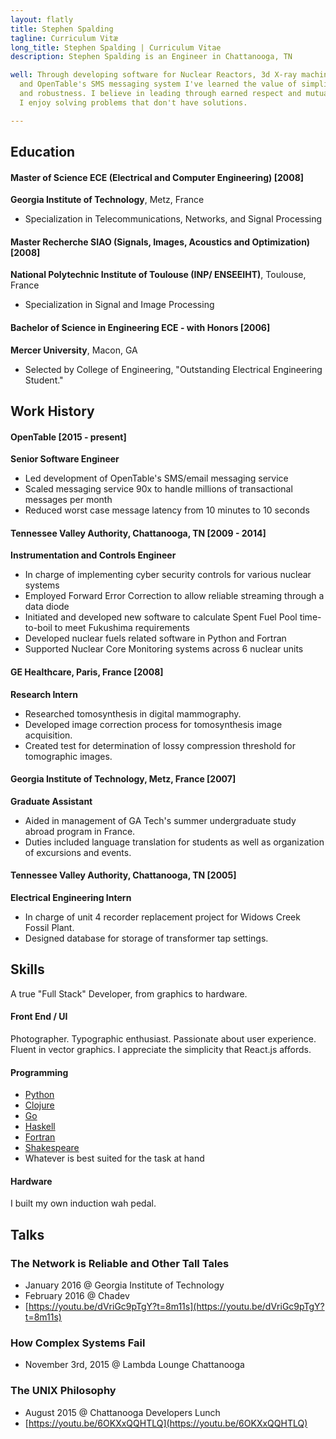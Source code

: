 ```yaml
---
layout: flatly
title: Stephen Spalding
tagline: Curriculum Vitæ
long_title: Stephen Spalding | Curriculum Vitae
description: Stephen Spalding is an Engineer in Chattanooga, TN

well: Through developing software for Nuclear Reactors, 3d X-ray machines,
  and OpenTable's SMS messaging system I've learned the value of simplicity
  and robustness. I believe in leading through earned respect and mutual trust.
  I enjoy solving problems that don't have solutions.

---
```


## Education ##

#### Master of Science ECE (Electrical and Computer Engineering) \[2008]

**Georgia Institute of Technology**, Metz, France

 - Specialization in Telecommunications, Networks, and Signal Processing

#### Master Recherche SIAO (Signals, Images, Acoustics and Optimization) \[2008]

**National Polytechnic Institute of Toulouse (INP/ ENSEEIHT)**, Toulouse, France

 - Specialization in Signal and Image Processing

#### Bachelor of Science in Engineering ECE - with Honors \[2006]

**Mercer University**, Macon, GA

 - Selected by College of Engineering, "Outstanding Electrical Engineering Student."


## Work History ##

#### OpenTable \[2015 - present] ####
**Senior Software Engineer**

 - Led development of OpenTable's SMS/email messaging service
 - Scaled messaging service 90x to handle millions of transactional messages per month
 - Reduced worst case message latency from 10 minutes to 10 seconds

#### Tennessee Valley Authority, Chattanooga, TN \[2009 - 2014]
**Instrumentation and Controls Engineer**

 - In charge of implementing cyber security controls for various nuclear systems
 - Employed Forward Error Correction to allow reliable streaming through a data diode
 - Initiated and developed new software to calculate Spent Fuel Pool time-to-boil to meet Fukushima requirements
 - Developed nuclear fuels related software in Python and Fortran
 - Supported Nuclear Core Monitoring systems across 6 nuclear units

#### GE Healthcare, Paris, France \[2008]
**Research Intern**

 - Researched tomosynthesis in digital mammography.
 - Developed image correction process for tomosynthesis image acquisition.
 - Created test for determination of lossy compression threshold for tomographic images.

#### Georgia Institute of Technology, Metz, France \[2007]
**Graduate Assistant**

 - Aided in management of GA Tech's summer undergraduate study abroad program in France.
 - Duties included language translation for students as well as organization of excursions and events.

#### Tennessee Valley Authority, Chattanooga, TN \[2005]
**Electrical Engineering Intern**

 - In charge of unit 4 recorder replacement project for Widows Creek Fossil Plant.
 - Designed database for storage of transformer tap settings.

## Skills ##
A true "Full Stack" Developer, from graphics to hardware.

#### Front End / UI
Photographer. Typographic enthusiast. Passionate about user experience.
Fluent in vector graphics.
I appreciate the simplicity that React.js affords.

#### Programming
 - [Python](https://github.com/fotoetienne/shootout/blob/master/2014-08-11/stephen/shootout.py)
 - [Clojure](https://github.com/fotoetienne/steadyhash/blob/master/src/steadyhash/maglev.cljc)
 - [Go](https://github.com/fotoetienne/humot)
 - [Haskell](https://github.com/fotoetienne/riskattack)
 - [Fortran](https://github.com/fotoetienne/shootout/blob/master/2015-12-01/stephen/wabbits/WABBITS.FOR)
 - [Shakespeare](https://github.com/fotoetienne/shootout/blob/master/2015-12-01/stephen/wabbits/tamingofthewabbit.spl)
 - Whatever is best suited for the task at hand

#### Hardware
I built my own induction wah pedal.

## Talks ##

### The Network is Reliable and Other Tall Tales ###
 - January 2016 @ Georgia Institute of Technology
 - February 2016 @ Chadev
 - [https://youtu.be/dVriGc9pTgY?t=8m11s](https://youtu.be/dVriGc9pTgY?t=8m11s)

### How Complex Systems Fail ###
 - November 3rd, 2015 @ Lambda Lounge Chattanooga

### The UNIX Philosophy ###
 - August 2015 @ Chattanooga Developers Lunch
 - [https://youtu.be/6OKXxQQHTLQ](https://youtu.be/6OKXxQQHTLQ)
